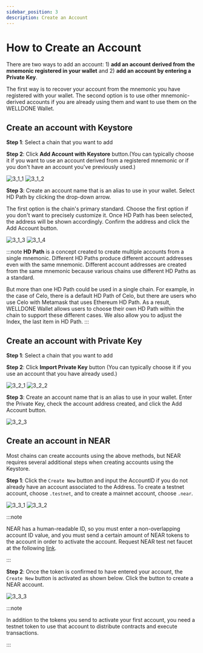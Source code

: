 ```yaml
---
sidebar_position: 3
description: Create an Account
---
```


# How to Create an Account

There are two ways to add an account: 1) **add an account derived from the mnemonic registered in your wallet** and 2) **add an account by entering a Private Key**.

The first way is to recover your account from the mnemonic you have registered with your wallet. The second option is to use other mnemonic-derived accounts if you are already using them and want to use them on the WELLDONE Wallet.

## Create an account with Keystore

**Step 1**: Select a chain that you want to add

**Step 2**: Click **Add Account with Keystore** button.(You can typically choose it if you want to use an account derived from a registered mnemonic or if you don't have an account you've previously used.)

![3_1_1](./img/3_1_1.png?raw=true '3_1_1')
![3_1_2](./img/3_1_2.png?raw=true '3_1_2')

**Step 3**: Create an account name that is an alias to use in your wallet. Select HD Path by clicking the drop-down arrow.

The first option is the chain's primary standard. Choose the first option if you don't want to precisely customize it. Once HD Path has been selected, the address will be shown accordingly. Confirm the address and click the Add Account button.

![3_1_3](./img/3_1_3.png?raw=true '3_1_3')
![3_1_4](./img/3_1_4.png?raw=true '3_1_4')

:::note
**HD Path** is a concept created to create multiple accounts from a single mnemonic. Different HD Paths produce different account addresses even with the same mnemonic. Different account addresses are created from the same mnemonic because various chains use different HD Paths as a standard.

But more than one HD Path could be used in a single chain. For example, in the case of Celo, there is a default HD Path of Celo, but there are users who use Celo with Metamask that uses Ethereum HD Path. As a result, WELLDONE Wallet allows users to choose their own HD Path within the chain to support these different cases. We also allow you to adjust the Index, the last item in HD Path.
:::

## Create an account with Private Key

**Step 1**: Select a chain that you want to add

**Step 2**: Click **Import Private Key** button (You can typically choose it if you use an account that you have already used.)

![3_2_1](./img/3_2_1.png?raw=true '3_2_1')
![3_2_2](./img/3_2_2.png?raw=true '3_2_2')

**Step 3**: Create an account name that is an alias to use in your wallet. Enter the Private Key, check the account address created, and click the Add Account button.

![3_2_3](./img/3_2_3.png?raw=true '3_2_3')

## Create an account in NEAR

Most chains can create accounts using the above methods, but NEAR requires several additional steps when creating accounts using the Keystore.

**Step 1**: Click the `Create New` button and input the AccountID if you do not already have an account associated to the Address. To create a testnet account, choose `.testnet`, and to create a mainnet account, choose `.near`.

![3_3_1](./img/3_3_1.png?raw=true '3_3_1')
![3_3_2](./img/3_3_2.png?raw=true '3_3_2')

:::note

NEAR has a human-readable ID, so you must enter a non-overlapping account ID value, and you must send a certain amount of NEAR tokens to the account in order to activate the account. Request NEAR test net faucet at the following [link](https://www.allthatnode.com/faucet/near.dsrv).

:::

**Step 2**: Once the token is confirmed to have entered your account, the `Create New` button is activated as shown below. Click the button to create a NEAR account.

![3_3_3](./img/3_3_3.png?raw=true '3_3_3')

:::note

In addition to the tokens you send to activate your first account, you need a testnet token to use that account to distribute contracts and execute transactions.

:::

